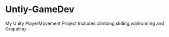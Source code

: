 # Untiy-GameDev
My Unity PlayerMovement Project 
Includes climbing,sliding,wallrunning and Grappling

